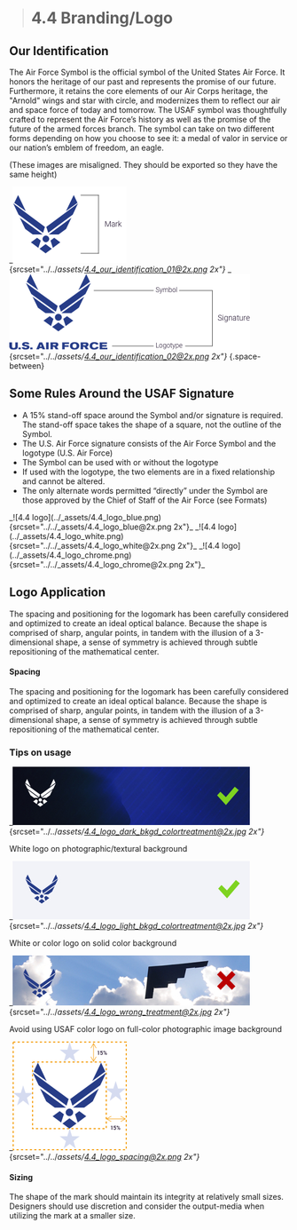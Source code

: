 > # **4.4** Branding/Logo

## Our Identification

The Air Force Symbol is the official symbol of the United States Air Force. It honors the heritage of our past and represents the promise of our future. Furthermore, it retains the core elements of our Air Corps heritage, the "Arnold" wings and star with circle, and modernizes them to reflect our air and space force of today and tomorrow. The USAF symbol was thoughtfully crafted to represent the Air Force’s history as well as the promise of the future of the armed forces branch. The symbol can take on two different forms depending on how you choose to see it: a medal of valor in service or our nation’s emblem of freedom, an eagle. 

(These images are misaligned. They should be exported so they have the same height)

_![4.4 logo](../_assets/4.4_our_identification_01.png){srcset="../../_assets/4.4_our_identification_01@2x.png 2x"}_
_![4.4 logo](../_assets/4.4_our_identification_02.png){srcset="../../_assets/4.4_our_identification_02@2x.png 2x"}_
{.space-between}

## Some Rules Around the USAF Signature

- A 15% stand-off space around the Symbol and/or signature is required. The stand-off space takes the shape of a square, not the outline of the Symbol.  
- The U.S. Air Force signature consists of the Air Force Symbol and the logotype (U.S. Air Force)  
- The Symbol can be used with or without the logotype 
- If used with the logotype, the two elements are in a fixed relationship and cannot be altered.
- The only alternate words permitted “directly” under the Symbol are those approved by the Chief of Staff of the Air Force (see Formats)

<div class="logo-row wide" markdown="1">
_![4.4 logo](../_assets/4.4_logo_blue.png){srcset="../../_assets/4.4_logo_blue@2x.png 2x"}_
_![4.4 logo](../_assets/4.4_logo_white.png){srcset="../../_assets/4.4_logo_white@2x.png 2x"}_
_![4.4 logo](../_assets/4.4_logo_chrome.png){srcset="../../_assets/4.4_logo_chrome@2x.png 2x"}_
</div>

## Logo Application

The spacing and positioning for the logomark has been carefully considered and optimized to create an ideal optical balance. Because the shape is comprised of sharp, angular points, in tandem with the illusion of a 3-dimensional shape, a sense of symmetry is achieved through subtle repositioning of the mathematical center.

#### Spacing

The spacing and positioning for the logomark has been carefully considered and optimized to create an ideal optical balance. Because the shape is comprised of sharp, angular points, in tandem with the illusion of a 3-dimensional shape, a sense of symmetry is achieved through subtle repositioning of the mathematical center.


### Tips on usage

_![4.4 logo](../_assets/4.4_logo_dark_bkgd_colortreatment.jpg){srcset="../../_assets/4.4_logo_dark_bkgd_colortreatment@2x.jpg 2x"}_

White logo on photographic/textural background

_![4.4 logo](../_assets/4.4_logo_light_bkgd_colortreatment.jpg){srcset="../../_assets/4.4_logo_light_bkgd_colortreatment@2x.jpg 2x"}_

White or color logo on solid color background

_![4.4 logo](../_assets/4.4_logo_wrong_treatment.jpg){srcset="../../_assets/4.4_logo_wrong_treatment@2x.jpg 2x"}_

Avoid using USAF color logo on full-color photographic 
image background

_![4.4 logo](../_assets/4.4_logo_spacing.png){srcset="../../_assets/4.4_logo_spacing@2x.png 2x"}_

#### Sizing

The shape of the mark should maintain its integrity at relatively small sizes. Designers should use discretion and consider the output-media when utilizing the mark at a smaller size.

